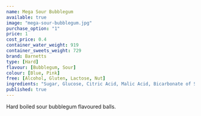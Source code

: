 ```yaml
---
name: Mega Sour Bubblegum
available: true
image: "mega-sour-bubblegum.jpg"
purchase_option: "1"
price: 1
cost_price: 0.4
container_water_weight: 919
container_sweets_weight: 729
brand: Barnetts
type: [Hard]
flavour: [Bubblegum, Sour]
colour: [Blue, Pink]
free: [Alcohol, Gluten, Lactose, Nut]
ingredients: "Sugar, Glucose, Citric Acid, Malic Acid, Bicarbonate of Soda, Flavouring, Colours: E129, E133."
published: true
---
```

Hard boiled sour bubblegum flavoured balls.